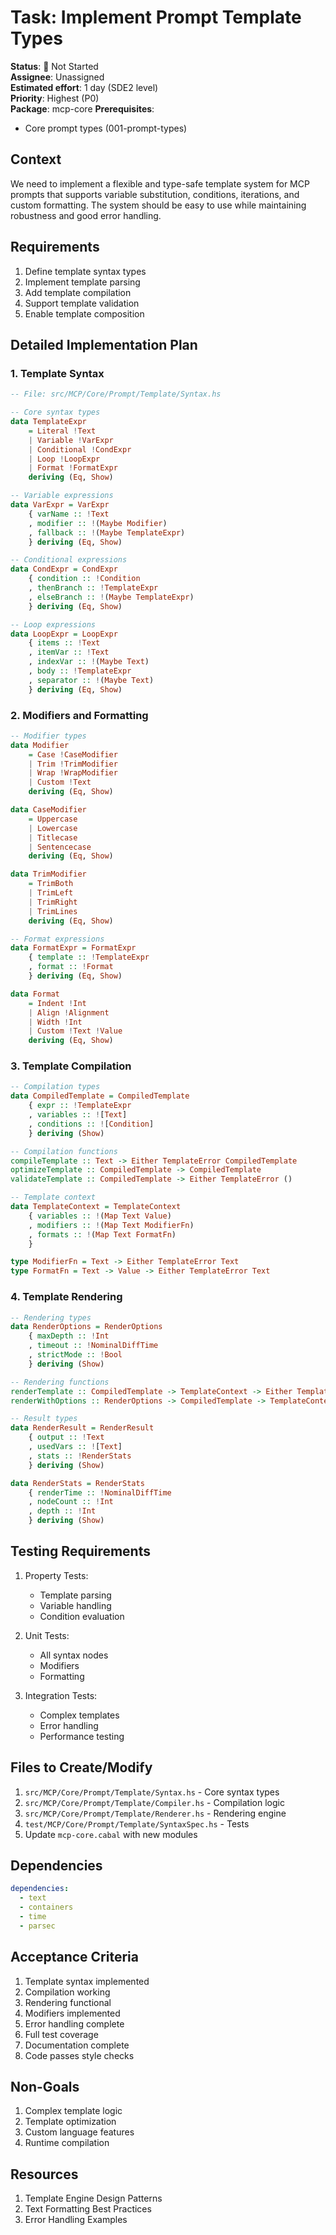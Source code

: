 # Task: Implement Prompt Template Types

**Status**: 🔴 Not Started  
**Assignee**: Unassigned  
**Estimated effort**: 1 day (SDE2 level)  
**Priority**: Highest (P0)  
**Package**: mcp-core
**Prerequisites**: 
- Core prompt types (001-prompt-types)

## Context
We need to implement a flexible and type-safe template system for MCP prompts that supports variable substitution, conditions, iterations, and custom formatting. The system should be easy to use while maintaining robustness and good error handling.

## Requirements
1. Define template syntax types
2. Implement template parsing
3. Add template compilation
4. Support template validation
5. Enable template composition

## Detailed Implementation Plan

### 1. Template Syntax

```haskell
-- File: src/MCP/Core/Prompt/Template/Syntax.hs

-- Core syntax types
data TemplateExpr
    = Literal !Text
    | Variable !VarExpr
    | Conditional !CondExpr
    | Loop !LoopExpr
    | Format !FormatExpr
    deriving (Eq, Show)

-- Variable expressions
data VarExpr = VarExpr
    { varName :: !Text
    , modifier :: !(Maybe Modifier)
    , fallback :: !(Maybe TemplateExpr)
    } deriving (Eq, Show)

-- Conditional expressions
data CondExpr = CondExpr
    { condition :: !Condition
    , thenBranch :: !TemplateExpr
    , elseBranch :: !(Maybe TemplateExpr)
    } deriving (Eq, Show)

-- Loop expressions
data LoopExpr = LoopExpr
    { items :: !Text
    , itemVar :: !Text
    , indexVar :: !(Maybe Text)
    , body :: !TemplateExpr
    , separator :: !(Maybe Text)
    } deriving (Eq, Show)
```

### 2. Modifiers and Formatting

```haskell
-- Modifier types
data Modifier
    = Case !CaseModifier
    | Trim !TrimModifier
    | Wrap !WrapModifier
    | Custom !Text
    deriving (Eq, Show)

data CaseModifier
    = Uppercase
    | Lowercase
    | Titlecase
    | Sentencecase
    deriving (Eq, Show)

data TrimModifier
    = TrimBoth
    | TrimLeft
    | TrimRight
    | TrimLines
    deriving (Eq, Show)

-- Format expressions
data FormatExpr = FormatExpr
    { template :: !TemplateExpr
    , format :: !Format
    } deriving (Eq, Show)

data Format
    = Indent !Int
    | Align !Alignment
    | Width !Int
    | Custom !Text !Value
    deriving (Eq, Show)
```

### 3. Template Compilation

```haskell
-- Compilation types
data CompiledTemplate = CompiledTemplate
    { expr :: !TemplateExpr
    , variables :: ![Text]
    , conditions :: ![Condition]
    } deriving (Show)

-- Compilation functions
compileTemplate :: Text -> Either TemplateError CompiledTemplate
optimizeTemplate :: CompiledTemplate -> CompiledTemplate
validateTemplate :: CompiledTemplate -> Either TemplateError ()

-- Template context
data TemplateContext = TemplateContext
    { variables :: !(Map Text Value)
    , modifiers :: !(Map Text ModifierFn)
    , formats :: !(Map Text FormatFn)
    }

type ModifierFn = Text -> Either TemplateError Text
type FormatFn = Text -> Value -> Either TemplateError Text
```

### 4. Template Rendering

```haskell
-- Rendering types
data RenderOptions = RenderOptions
    { maxDepth :: !Int
    , timeout :: !NominalDiffTime
    , strictMode :: !Bool
    } deriving (Show)

-- Rendering functions
renderTemplate :: CompiledTemplate -> TemplateContext -> Either TemplateError Text
renderWithOptions :: RenderOptions -> CompiledTemplate -> TemplateContext -> Either TemplateError Text

-- Result types
data RenderResult = RenderResult
    { output :: !Text
    , usedVars :: ![Text]
    , stats :: !RenderStats
    } deriving (Show)

data RenderStats = RenderStats
    { renderTime :: !NominalDiffTime
    , nodeCount :: !Int
    , depth :: !Int
    } deriving (Show)
```

## Testing Requirements

1. Property Tests:
   - Template parsing
   - Variable handling
   - Condition evaluation

2. Unit Tests:
   - All syntax nodes
   - Modifiers
   - Formatting

3. Integration Tests:
   - Complex templates
   - Error handling
   - Performance testing

## Files to Create/Modify
1. `src/MCP/Core/Prompt/Template/Syntax.hs` - Core syntax types
2. `src/MCP/Core/Prompt/Template/Compiler.hs` - Compilation logic
3. `src/MCP/Core/Prompt/Template/Renderer.hs` - Rendering engine
4. `test/MCP/Core/Prompt/Template/SyntaxSpec.hs` - Tests
5. Update `mcp-core.cabal` with new modules

## Dependencies
```yaml
dependencies:
  - text
  - containers
  - time
  - parsec
```

## Acceptance Criteria
1. Template syntax implemented
2. Compilation working
3. Rendering functional
4. Modifiers implemented
5. Error handling complete
6. Full test coverage
7. Documentation complete
8. Code passes style checks

## Non-Goals
1. Complex template logic
2. Template optimization
3. Custom language features
4. Runtime compilation

## Resources
1. Template Engine Design Patterns
2. Text Formatting Best Practices
3. Error Handling Examples